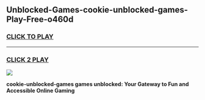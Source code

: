 
## Unblocked-Games-cookie-unblocked-games-Play-Free-o460d
<h3>
<a href="https://premium76.site?title=cookie-unblocked-games&ref=15A">CLICK TO PLAY</a></h3>
<hr>

<h3>
<a href="https://premium76.site?title=cookie-unblocked-games&ref=15A">CLICK 2 PLAY</a>
  
</h3>

<a href="https://premium76.site?title=cookie-unblocked-games&ref=15A"><img src="https://clearcache.store/games.png"></a>


**cookie-unblocked-games games unblocked: Your Gateway to Fun and Accessible Online Gaming**
